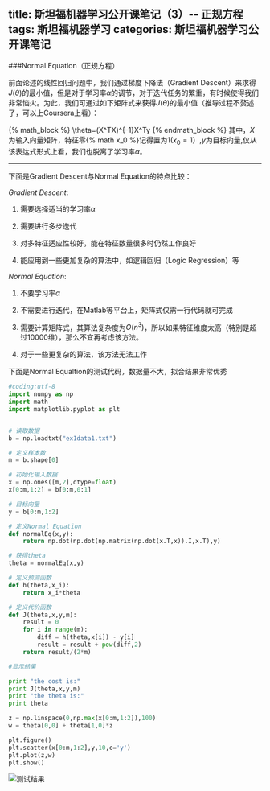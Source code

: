 title: 斯坦福机器学习公开课笔记（3）-- 正规方程
tags: 斯坦福机器学习
categories: 斯坦福机器学习公开课笔记
----
###Normal Equation（正规方程）

前面论述的线性回归问题中，我们通过梯度下降法（Gradient Descent）来求得$J(\theta)$的最小值，但是对于学习率$\alpha$的调节，对于迭代任务的繁重，有时候使得我们非常恼火。为此，我们可通过如下矩阵式来获得$J(\theta)$的最小值（推导过程不赘述了，可以上Coursera上看）：

{% math_block %}
\theta=(X^TX)^{-1}X^Ty
{% endmath_block %}
其中，$X$为输入向量矩阵，特征零{% math x_0 %}记得置为1($x_0=1$）,$y$为目标向量,仅从该表达式形式上看，我们也脱离了学习率$\alpha$。

*****************************************
下面是Gradient Descent与Normal Equation的特点比较：

_Gradient Descent_:

1. 需要选择适当的学习率$\alpha$

2. 需要进行多步迭代

3. 对多特征适应性较好，能在特征数量很多时仍然工作良好

4. 能应用到一些更加复杂的算法中，如逻辑回归（Logic Regression）等

_Normal Equation_:

1. 不要学习率$\alpha$

2. 不需要进行迭代，在Matlab等平台上，矩阵式仅需一行代码就可完成

3. 需要计算矩阵式，其算法复杂度为$O(n^3)$，所以如果特征维度太高（特别是超过10000维），那么不宜再考虑该方法。

4. 对于一些更复杂的算法，该方法无法工作

下面是Normal Equaltion的测试代码，数据量不大，拟合结果非常优秀

```python
#coding:utf-8
import numpy as np
import math
import matplotlib.pyplot as plt


# 读取数据
b = np.loadtxt("ex1data1.txt")

# 定义样本数
m = b.shape[0]

# 初始化输入数据
x = np.ones([m,2],dtype=float)
x[0:m,1:2] = b[0:m,0:1]

# 目标向量
y = b[0:m,1:2]

# 定义Normal Equation
def normalEq(x,y):
	return np.dot(np.dot(np.matrix(np.dot(x.T,x)).I,x.T),y)

# 获得theta
theta = normalEq(x,y)

# 定义预测函数
def h(theta,x_i):
	return x_i*theta

# 定义代价函数
def J(theta,x,y,m):
	result = 0
	for i in range(m):
		diff = h(theta,x[i]) - y[i]
		result = result + pow(diff,2)
	return result/(2*m)

#显示结果

print "the cost is:"
print J(theta,x,y,m)
print "the theta is:"
print theta

z = np.linspace(0,np.max(x[0:m,1:2]),100)
w = theta[0,0] + theta[1,0]*z

plt.figure()
plt.scatter(x[0:m,1:2],y,10,c='y')
plt.plot(z,w)
plt.show()
```

![测试结果](http://7pulhb.com1.z0.glb.clouddn.com/ml-Normal_Equation_Demo.png)